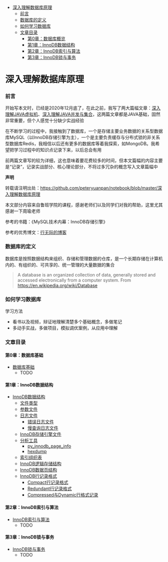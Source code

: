 - [深入理解数据库原理](#深入理解数据库原理)
  - [前言](#前言)
  - [数据库的定义](#数据库的定义)
  - [如何学习数据库](#如何学习数据库)
  - [文章目录](#文章目录)
    - [第0章：数据库概览](#第0章数据库概览)
    - [第1章：InnoDB数据结构](#第1章InnoDB数据结构)
    - [第2章：InnoDB索引与算法](#第2章InnoDB索引与算法)
    - [第3章：InnoDB锁与事务](#第3章InnoDB锁与事务)

# 深入理解数据库原理

### 前言

开始写本文时，已经是2020年12月底了，在此之前，我写了两大篇幅文章：[深入理解JAVA虚拟机](../深入理解JAVA虚拟机)、[深入理解JAVA并发与集合](../深入理解JAVA并发与集合)，这两篇文章都是JAVA基础，固然非常重要，但个人感觉十分缺少实战经验

在不断学习的过程中，我接触到了数据库，一个是存储主要业务数据的关系型数据库MySQL（以InnoDB存储引擎为主），一个是主要负责缓存与分布式锁的非关系型数据库Redis，我相信以后还有更多的数据库等着我探索，如MongoDB。我希望把学习过程中的知识点记录下来，以后总会有用

前两篇文章写的较为详细，这也意味着要花费较多的时间，但本文篇幅的内容主要是“记录”，记录实战部分、核心理论部分，不将过多冗杂的概念写入文章篇幅中

**声明**

转载请注明出处：https://github.com/peteryuanpan/notebook/blob/master/深入理解数据库原理

本文部分内容来自鲁班学院的课程，感谢老师们以及同学们对我的帮助，这里尤其感谢一下周瑜老师

参考的书籍：《MySQL技术内幕：InnoDB存储引擎》

参考的优秀博文：[行无际的博客](https://www.cnblogs.com/itwild)

### 数据库的定义

数据库是按照数据结构来组织、存储和管理数据的仓库，是一个长期存储在计算机内的、有组织的、可共享的、统一管理的大量数据的集合

> A database is an organized collection of data, generally stored and accessed electronically from a computer system. From https://en.wikipedia.org/wiki/Database

### 如何学习数据库

学习方法
- 看书以及视频，辩证地理解清楚多个基础概念，多做笔记
- 多动手实战，多做项目，模拟调优案例，从应用中理解

### 文章目录

#### 第0章：数据库基础
- [数据库基础](数据库基础.md)
  - TODO

#### 第1章：InnoDB数据结构
- [InnoDB数据结构](InnoDB数据结构.md)
  - [文件类型](InnoDB数据结构.md#文件类型)
  - [参数文件](InnoDB数据结构.md#参数文件)
  - [日志文件](InnoDB数据结构.md#日志文件)
    - [错误日志文件](InnoDB数据结构.md#错误日志文件)
    - [慢查询日志文件](InnoDB数据结构.md#慢查询日志文件)
  - [InnoDB存储引擎文件](InnoDB数据结构.md#InnoDB存储引擎文件)
  - [分析工具](InnoDB数据结构.md#分析工具)
    - [py_innodb_page_info](InnoDB数据结构.md#py_innodb_page_info)
    - [hexdump](InnoDB数据结构.md#hexdump)
  - [索引组织表](InnoDB数据结构.md#索引组织表)
  - [InnoDB逻辑存储结构](InnoDB数据结构.md#InnoDB逻辑存储结构)
  - [InnoDB数据页结构](InnoDB数据结构.md#InnoDB数据页结构)
  - [InnoDB行记录格式](InnoDB数据结构.md#InnoDB行记录格式)
    - [Compact行记录格式](InnoDB数据结构.md#Compact行记录格式)
    - [Redundant行记录格式](InnoDB数据结构.md#Redundant行记录格式)
    - [Compressed与Dynamic行格式记录](InnoDB数据结构.md#Compressed与Dynamic行格式记录)

#### 第2章：InnoDB索引与算法
- [InnoDB索引与算法](InnoDB索引与算法.md)
  - TODO

#### 第3章：InnoDB锁与事务
- [InnoDB锁与事务](InnoDB锁与事务.md)
  - TODO
